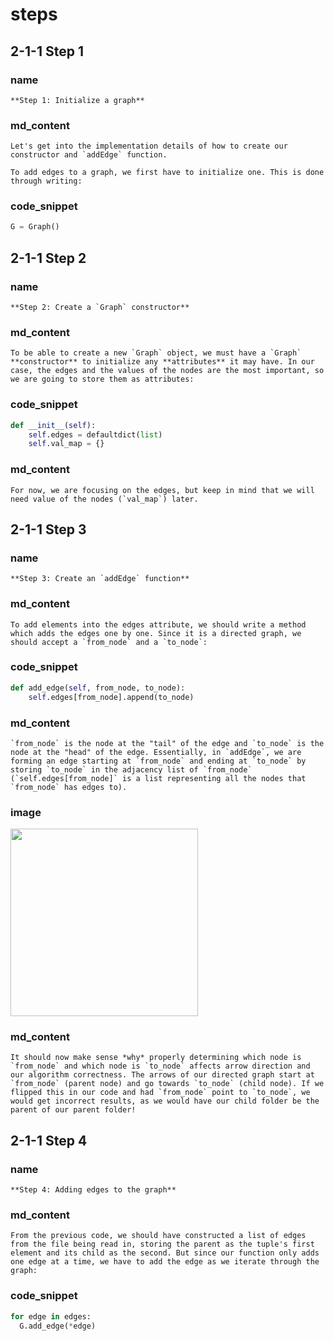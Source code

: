 <!--title={Initializing the Graph: Adding the Edges Explained}-->

<!--badges={Python:15,Algorithms:30}-->

<!--concepts={directedGraphs, introToGraphs, useOfGraphs}-->

# steps

## 2-1-1 Step 1

### name

```
**Step 1: Initialize a graph**
```

### md_content

```
Let's get into the implementation details of how to create our constructor and `addEdge` function.

To add edges to a graph, we first have to initialize one. This is done through writing:
```

### code_snippet

```python
G = Graph()
```

## 2-1-1 Step 2

### name

```
**Step 2: Create a `Graph` constructor**
```

### md_content

```
To be able to create a new `Graph` object, we must have a `Graph` **constructor** to initialize any **attributes** it may have. In our case, the edges and the values of the nodes are the most important, so we are going to store them as attributes:
```

### code_snippet

```python
def __init__(self):
	self.edges = defaultdict(list)
	self.val_map = {}
```

### md_content

```
For now, we are focusing on the edges, but keep in mind that we will need value of the nodes (`val_map`) later.
```

## 2-1-1 Step 3

### name

```
**Step 3: Create an `addEdge` function**
```

### md_content

```
To add elements into the edges attribute, we should write a method which adds the edges one by one. Since it is a directed graph, we should accept a `from_node` and a `to_node`:
```

### code_snippet

```python
def add_edge(self, from_node, to_node):
	self.edges[from_node].append(to_node)
```

### md_content

```
`from_node` is the node at the "tail" of the edge and `to_node` is the node at the "head" of the edge. Essentially, in `addEdge`, we are forming an edge starting at `from_node` and ending at `to_node` by storing `to_node` in the adjacency list of `from_node` (`self.edges[from_node]` is a list representing all the nodes that `from_node` has edges to).
```

### image

<img src = "https://i.imgur.com/g5fm16o.jpg" width = "300px"/>

### md_content

```
It should now make sense *why* properly determining which node is `from_node` and which node is `to_node` affects arrow direction and our algorithm correctness. The arrows of our directed graph start at `from_node` (parent node) and go towards `to_node` (child node). If we flipped this in our code and had `from_node` point to `to_node`, we would get incorrect results, as we would have our child folder be the parent of our parent folder! 
```

## 2-1-1 Step 4

### name

```
**Step 4: Adding edges to the graph**
```

### md_content

```
From the previous code, we should have constructed a list of edges from the file being read in, storing the parent as the tuple's first element and its child as the second. But since our function only adds one edge at a time, we have to add the edge as we iterate through the graph:
```

### code_snippet

```python
for edge in edges:
  G.add_edge(*edge)
```
